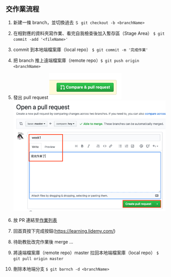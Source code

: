 ## 交作業流程

1. 新建一條 branch，並切換過去 `＄ git checkout -b <branchName>` 
2. 在相對應的資料夾寫作業、看完自我檢查後加入暫存區（Stage Area） `$ git commit -add '<fileName>'`
3. commit 到本地端檔案庫（local repo） `$ git commit -m '完成作業'`
4. 把 branch 推上遠端檔案庫（remote repo）`$ git push origin <branchName>`
5. 發出 pull request
![enter pull request page](./images/hw1-1.png)
![creat pull request](./images/hw1-2.png)

6. 放 PR 連結至[作業列表](https://learning.lidemy.com/homeworks)
7. 回首頁按下完成按鈕(https://learning.lidemy.com/)
8. 待助教批改完作業後 merge ...
9. 將遠端檔案庫（remote repo）master 拉回本地端檔案庫（local repo） `$ git pull origin master`
10. 刪除本地端分支 `$ git barnch -d <branchName>`
